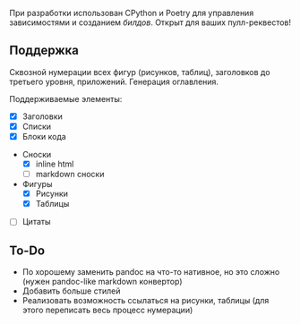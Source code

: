 При разработки использован CPython и Poetry для управления зависимостями и созданием *билдов*. Открыт для ваших пулл-реквестов!

## Поддержка 

Сквозной нумерации всех фигур (рисунков, таблиц), заголовков до третьего уровня, приложений. Генерация оглавления. 

Поддерживаемые элементы:
- [x] Заголовки 
- [x] Списки
- [x] Блоки кода
- Сноски
  - [x] inline html 
  - [ ] markdown сноски
- Фигуры
  - [x] Рисунки
  - [x] Таблицы
- [ ] Цитаты


## To-Do

- По хорошему заменить pandoc на что-то нативное, но это сложно (нужен pandoc-like markdown конвертор) 
- Добавить больше стилей 
- Реализовать возможность ссылаться на рисунки, таблицы (для этого переписать весь процесс нумерации)